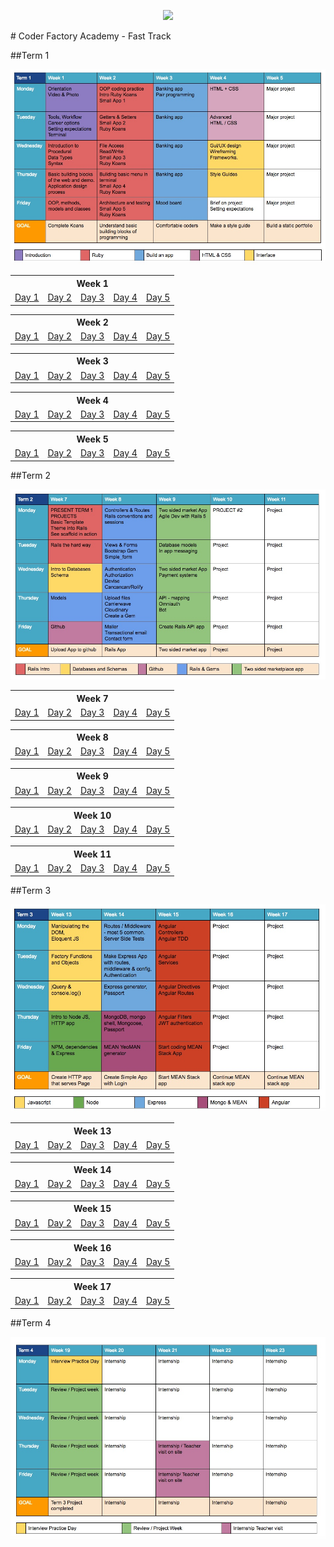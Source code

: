 <p align="center"><img src="https://github.com/coder-factory-academy/cf-guidline-css/blob/master/CFA.png"></p>
# Coder Factory Academy - Fast Track

##Term 1

<img src="term-1-calendar.jpg">

<table>
<tr><th colspan="5">Week 1</th></tr>
	<tr>
		<td><a href="Term%201/Week%201/Day%201/DailyPlanT1-W1-D1.md">Day 1</a></td>
		<td><a href="Term%201/Week%201/Day%202/DailyPlanT1-W1-D2.md">Day 2</a></td>
		<td><a href="Term%201/Week%201/Day%203/DailyPlanT1-W1-D3.md">Day 3</a></td>
		<td><a href="Term%201/Week%201/Day%204/DailyPlanT1-W1-D4.md">Day 4</a></td>
		<td><a href="Term%201/Week%201/Day%205/DailyPlanT1-W1-D5.md">Day 5</a></td>
</tr>
</table>

<table>
<tr><th colspan="5">Week 2</th></tr>
	<tr>
		<td><a href="Term%201/Week%202/Day%201/DailyPlanT1-W2-D1.md">Day 1</a></td>
		<td><a href="Term%201/Week%202/Day%202/DailyPlanT1-W2-D2.md">Day 2</a></td>
		<td><a href="Term%201/Week%202/Day%203/DailyPlanT1-W2-D3.md">Day 3</a></td>
		<td><a href="Term%201/Week%202/Day%204/DailyPlanT1-W2-D4.md">Day 4</a></td>
		<td><a href="Term%201/Week%202/Day%205/DailyPlanT1-W2-D5.md">Day 5</a></td>
</tr>
</table>

<table>
<tr><th colspan="5">Week 3</th></tr>
	<tr>
		<td><a href="Term%201/Week%203/Day%201/DailyPlanT1-W3-D1.md">Day 1</a></td>
		<td><a href="Term%201/Week%203/Day%202/DailyPlanT1-W3-D2.md">Day 2</a></td>
		<td><a href="Term%201/Week%203/Day%203/DailyPlanT1-W3-D3.md">Day 3</a></td>
		<td><a href="Term%201/Week%203/Day%204/DailyPlanT1-W3-D4.md">Day 4</a></td>
		<td><a href="Term%201/Week%203/Day%205/DailyPlanT1-W3-D5.md">Day 5</a></td>
</tr>
</table>

<table>
<tr><th colspan="5">Week 4</th></tr>
	<tr>
		<td><a href="Term%201/Week%204/Day%201/DailyPlanT1-W4-D1.md">Day 1</a></td>
		<td><a href="Term%201/Week%204/Day%202/DailyPlanT1-W4-D2.md">Day 2</a></td>
		<td><a href="Term%201/Week%204/Day%203/DailyPlanT1-W4-D3.md">Day 3</a></td>
		<td><a href="Term%201/Week%204/Day%204/DailyPlanT1-W4-D4.md">Day 4</a></td>
		<td><a href="Term%201/Week%204/Day%205/DailyPlanT1-W4-D5.md">Day 5</a></td>
</tr>
</table>

<table>
<tr><th colspan="5">Week 5</th></tr>
	<tr>
		<td><a href="Term%201/Week%205/Day%201/DailyPlanT1-W5-D1.md">Day 1</a></td>
		<td><a href="Term%201/Week%205/Day%202/DailyPlanT1-W5-D2.md">Day 2</a></td>
		<td><a href="Term%201/Week%205/Day%203/DailyPlanT1-W5-D3.md">Day 3</a></td>
		<td><a href="Term%201/Week%205/Day%204/DailyPlanT1-W5-D4.md">Day 4</a></td>
		<td><a href="Term%201/Week%205/Day%205/DailyPlanT1-W5-D5.md">Day 5</a></td>
</tr>
</table>

##Term 2

<img src="term-2-calendar.jpg">

<table>
<tr><th colspan="5">Week 7</th></tr>
	<tr>
		<td><a href="Term%202/Week%207/Day%201/DailyPlanT2-W1-D1.md">Day 1</a></td>
		<td><a href="Term%202/Week%207/Day%202/DailyPlanT2-W1-D2.md">Day 2</a></td>
		<td><a href="Term%202/Week%207/Day%203/DailyPlanT2-W1-D3.md">Day 3</a></td>
		<td><a href="Term%202/Week%207/Day%204/DailyPlanT2-W1-D4.md">Day 4</a></td>
		<td><a href="Term%202/Week%207/Day%205/DailyPlanT2-W1-D5.md">Day 5</a></td>
</tr>
</table>

<table>
<tr><th colspan="5">Week 8</th></tr>
	<tr>
		<td><a href="Term%202/Week%208/Day%201/DailyPlanT2-W2-D1.md">Day 1</a></td>
		<td><a href="Term%202/Week%208/Day%202/DailyPlanT2-W2-D2.md">Day 2</a></td>
		<td><a href="Term%202/Week%208/Day%203/DailyPlanT2-W2-D3.md">Day 3</a></td>
		<td><a href="Term%202/Week%208/Day%204/DailyPlanT2-W2-D4.md">Day 4</a></td>
		<td><a href="Term%202/Week%208/Day%205/DailyPlanT2-W2-D5.md">Day 5</a></td>
</tr>
</table>

<table>
<tr><th colspan="5">Week 9</th></tr>
	<tr>
		<td><a href="Term%202/Week%209/Day%201/DailyPlanT2-W3-D1.md">Day 1</a></td>
		<td><a href="Term%202/Week%209/Day%202/DailyPlanT2-W3-D2.md">Day 2</a></td>
		<td><a href="Term%202/Week%209/Day%203/DailyPlanT2-W3-D3.md">Day 3</a></td>
		<td><a href="Term%202/Week%209/Day%204/DailyPlanT2-W3-D4.md">Day 4</a></td>
		<td><a href="Term%202/Week%209/Day%205/DailyPlanT2-W3-D5.md">Day 5</a></td>
</tr>
</table>

<table>
<tr><th colspan="5">Week 10</th></tr>
	<tr>
		<td><a href="Term%202/Week%2010/Day%201/DailyPlanT2-W4-D1.md">Day 1</a></td>
		<td><a href="Term%202/Week%2010/Day%202/DailyPlanT2-W4-D2.md">Day 2</a></td>
		<td><a href="Term%202/Week%2010/Day%203/DailyPlanT2-W4-D3.md">Day 3</a></td>
		<td><a href="Term%202/Week%2010/Day%204/DailyPlanT2-W4-D4.md">Day 4</a></td>
		<td><a href="Term%202/Week%2010/Day%205/DailyPlanT2-W4-D5.md">Day 5</a></td>
</tr>
</table>

<table>
<tr><th colspan="5">Week 11</th></tr>
	<tr>
		<td><a href="Term%202/Week%2011/Day%201/DailyPlanT2-W5-D1.md">Day 1</a></td>
		<td><a href="Term%202/Week%2011/Day%202/DailyPlanT2-W5-D2.md">Day 2</a></td>
		<td><a href="Term%202/Week%2011/Day%203/DailyPlanT2-W5-D3.md">Day 3</a></td>
		<td><a href="Term%202/Week%2011/Day%204/DailyPlanT2-W5-D4.md">Day 4</a></td>
		<td><a href="Term%202/Week%2011/Day%205/DailyPlanT2-W5-D5.md">Day 5</a></td>
</tr>
</table>

##Term 3

<img src="term-3-calendar.jpg">

<table>
<tr><th colspan="5">Week 13</th></tr>
	<tr>
		<td><a href="Term%203/Week%2013/Day%201/DailyPlanT3-W1-D1.md">Day 1</a></td>
		<td><a href="Term%203/Week%2013/Day%202/DailyPlanT3-W1-D2.md">Day 2</a></td>
		<td><a href="Term%203/Week%2013/Day%203/DailyPlanT3-W1-D3.md">Day 3</a></td>
		<td><a href="Term%203/Week%2013/Day%204/DailyPlanT3-W1-D4.md">Day 4</a></td>
		<td><a href="Term%203/Week%2013/Day%205/DailyPlanT3-W1-D5.md">Day 5</a></td>
</tr>
</table>

<table>
<tr><th colspan="5">Week 14</th></tr>
	<tr>
		<td><a href="Term%203/Week%2014/Day%201/DailyPlanT3-W2-D1.md">Day 1</a></td>
		<td><a href="Term%203/Week%2014/Day%202/DailyPlanT3-W2-D2.md">Day 2</a></td>
		<td><a href="Term%203/Week%2014/Day%203/DailyPlanT3-W2-D3.md">Day 3</a></td>
		<td><a href="Term%203/Week%2014/Day%204/DailyPlanT3-W2-D4.md">Day 4</a></td>
		<td><a href="Term%203/Week%2014/Day%205/DailyPlanT3-W2-D5.md">Day 5</a></td>
</tr>
</table>

<table>
<tr><th colspan="5">Week 15</th></tr>
	<tr>
		<td><a href="Term%203/Week%2015/Day%201/DailyPlanT3-W3-D1.md">Day 1</a></td>
		<td><a href="Term%203/Week%2015/Day%202/DailyPlanT3-W3-D2.md">Day 2</a></td>
		<td><a href="Term%203/Week%2015/Day%203/DailyPlanT3-W3-D3.md">Day 3</a></td>
		<td><a href="Term%203/Week%2015/Day%204/DailyPlanT3-W3-D4.md">Day 4</a></td>
		<td><a href="Term%203/Week%2015/Day%205/DailyPlanT3-W3-D5.md">Day 5</a></td>
</tr>
</table>

<table>
<tr><th colspan="5">Week 16</th></tr>
	<tr>
		<td><a href="Term%203/Week%2016/Day%201/DailyPlanT3-W4-D1.md">Day 1</a></td>
		<td><a href="Term%203/Week%2016/Day%202/DailyPlanT3-W4-D2.md">Day 2</a></td>
		<td><a href="Term%203/Week%2016/Day%203/DailyPlanT3-W4-D3.md">Day 3</a></td>
		<td><a href="Term%203/Week%2016/Day%204/DailyPlanT3-W4-D4.md">Day 4</a></td>
		<td><a href="Term%203/Week%2016/Day%205/DailyPlanT3-W4-D5.md">Day 5</a></td>
</tr>
</table>

<table>
<tr><th colspan="5">Week 17</th></tr>
	<tr>
		<td><a href="Term%203/Week%2017/Day%201/DailyPlanT3-W5-D1.md">Day 1</a></td>
		<td><a href="Term%203/Week%2017/Day%202/DailyPlanT3-W5-D2.md">Day 2</a></td>
		<td><a href="Term%203/Week%2017/Day%203/DailyPlanT3-W5-D3.md">Day 3</a></td>
		<td><a href="Term%203/Week%2017/Day%204/DailyPlanT3-W5-D4.md">Day 4</a></td>
		<td><a href="Term%203/Week%2017/Day%205/DailyPlanT3-W5-D5.md">Day 5</a></td>
</tr>
</table>

##Term 4

<img src="term-4-calendar.jpg">
